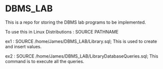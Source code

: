 # DBMS_LAB

This is a repo for storing the DBMS lab programs to be implemented.

To use this in Linux Distributions :
SOURCE PATHNAME

ex1 : SOURCE /home/James/DBMS_LAB/Library.sql;
This is used to create and insert values.

ex2 : SOURCE /home/James/DBMS_LAB/LibraryDatabaseQueries.sql;
This command is to execute all the queries.

